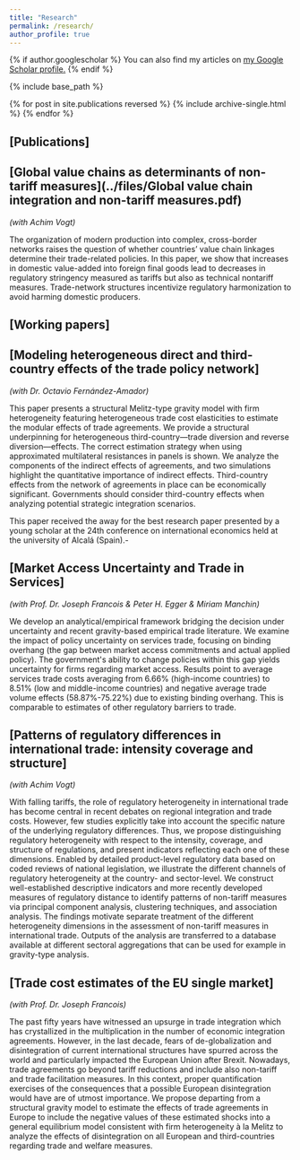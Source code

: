 ```yaml
---
title: "Research"
permalink: /research/
author_profile: true
---
```


{% if author.googlescholar %}
  You can also find my articles on <u><a href="{{author.googlescholar}}">my Google Scholar profile</a>.</u>
{% endif %}

{% include base_path %}

{% for post in site.publications reversed %}
  {% include archive-single.html %}
{% endfor %}

## [Publications] 

## [Global value chains as determinants of non-tariff measures](../files/Global value chain integration and non-tariff measures.pdf)
*(with Achim Vogt)*

The organization of modern production into complex, cross-border networks raises the question of whether countries’ value chain linkages determine their trade-related
policies. In this paper, we show that increases in domestic value-added into foreign final goods lead to decreases in regulatory stringency measured as tariffs but
also as technical nontariff measures. Trade-network structures incentivize regulatory harmonization to avoid harming domestic producers.

## [Working papers] 

## [Modeling heterogeneous direct and third-country effects of the trade policy network]
*(with Dr. Octavio Fernández-Amador)* 

This paper presents a structural Melitz-type gravity model with firm heterogeneity featuring heterogeneous trade cost elasticities to estimate the modular 
effects of trade agreements. We provide a structural underpinning for heterogeneous third-country—trade diversion and reverse diversion—effects.
The correct estimation strategy when using approximated multilateral resistances in panels is shown. We analyze the components of the indirect effects of agreements,
and two simulations highlight the quantitative importance of indirect effects. Third-country effects from the network of agreements in place can be economically
significant. Governments should consider third-country effects when analyzing potential strategic integration scenarios.

This paper received the away for the best research paper presented by a young scholar at the 24th conference on international economics held at the university of Alcalá (Spain).-

## [Market Access Uncertainty and Trade in Services]
*(with Prof. Dr. Joseph Francois & Peter H. Egger & Miriam Manchin)*

 We develop an analytical/empirical framework bridging the decision under uncertainty and recent gravity-based empirical trade literature. We examine the impact of policy uncertainty on services trade, focusing on binding overhang (the gap between market access commitments and actual applied policy). The government's ability to change policies within this gap yields uncertainty for firms regarding market access. Results point to average services trade costs averaging from 6.66\% (high-income countries) to 8.51\% (low and middle-income countries) and negative average trade volume effects (58.87\%-75.22\%) due to existing binding overhang.  This is comparable to estimates of other regulatory barriers to trade.


## [Patterns of regulatory differences in international trade: intensity coverage and structure]
*(with Achim Vogt)* 

With falling tariffs, the role of regulatory heterogeneity in international trade has become central in recent debates on regional integration and trade costs.
However, few studies explicitly take into account the specific nature of the underlying regulatory differences. Thus, we propose distinguishing regulatory 
heterogeneity with respect to the intensity, coverage, and structure of regulations, and present indicators reflecting each one of these dimensions.
Enabled by detailed product-level regulatory data based on coded reviews of national legislation, we illustrate the different channels of regulatory heterogeneity
at the country- and sector-level. We construct well-established descriptive indicators and more recently developed measures of regulatory distance to identify patterns of non-tariff measures via principal component analysis, clustering techniques, and association analysis. The findings motivate separate treatment of the different heterogeneity dimensions in  the assessment of non-tariff measures in international trade. Outputs of the analysis are transferred to a database available at different sectoral aggregations that can be used for example in gravity-type analysis.


## [Trade cost estimates of the EU single market]
*(with Prof. Dr. Joseph Francois)* 

The past fifty years have witnessed an upsurge in trade integration which has crystallized in the multiplication in the number of economic integration agreements. 
However, in the last decade, fears of de-globalization and disintegration of current international structures have spurred across the world and particularly impacted 
the European Union after Brexit. Nowadays, trade agreements go beyond tariff reductions and include also non-tariff and trade facilitation measures. In this context,
proper quantification exercises of the consequences that a possible European disintegration would have are of utmost importance. We propose departing from a structural
gravity model to estimate the effects of trade agreements in Europe to include the negative values of these estimated shocks into a general equilibrium model consistent
with firm heterogeneity à la Melitz to analyze the effects of disintegration on all European and third-countries regarding trade and welfare measures.
